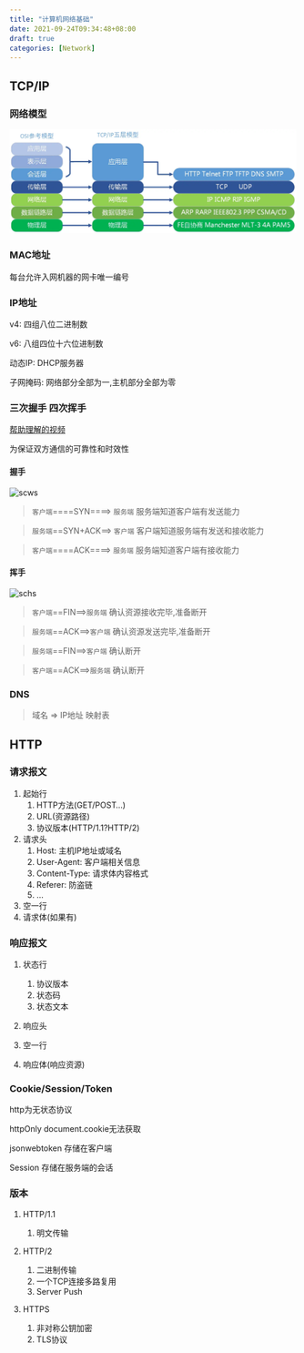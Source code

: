 ```yaml
---
title: "计算机网络基础"
date: 2021-09-24T09:34:48+08:00
draft: true
categories: [Network]
---
```


## TCP/IP

### 网络模型

![model](model.webp)

### MAC地址

每台允许入网机器的网卡唯一编号

### IP地址

v4: 四组八位二进制数

v6: 八组四位十六位进制数

动态IP: DHCP服务器

子网掩码: 网络部分全部为一,主机部分全部为零

### 三次握手 四次挥手

[帮助理解的视频](https://www.bilibili.com/video/BV1kV411j7hA)

为保证双方通信的可靠性和时效性

#### 握手

![scws](https://pic4.zhimg.com/80/v2-07c065a0321f887ae69e269d8dda9f43_720w.jpg)


> `客户端`====SYN====> `服务端` 服务端知道客户端有发送能力

> `服务端`==SYN+ACK==> `客户端` 客户端知道服务端有发送和接收能力

> `客户端`====ACK====> `服务端` 服务端知道客户端有接收能力

#### 挥手

![schs](https://pic3.zhimg.com/80/v2-629f51f6f535ebd7683f944707b21d1e_720w.jpg)

> `客户端`==FIN==>`服务端` 确认资源接收完毕,准备断开

> `服务端`==ACK==>`客户端` 确认资源发送完毕,准备断开

> `服务端`==FIN==>`客户端` 确认断开

> `客户端`==ACK==>`服务端` 确认断开

### DNS

> 域名 => IP地址 映射表

## HTTP

### 请求报文

1. 起始行
   1. HTTP方法(GET/POST…)
   2. URL(资源路径)
   3. 协议版本(HTTP/1.1?HTTP/2)
2. 请求头
   1. Host: 主机IP地址或域名
   2. User-Agent: 客户端相关信息
   3. Content-Type: 请求体内容格式
   4. Referer: 防盗链
   5. …
3. 空一行
4. 请求体(如果有)

### 响应报文

1. 状态行
   1. 协议版本
   2. 状态码
   3. 状态文本

2. 响应头
3. 空一行
4. 响应体(响应资源)

### Cookie/Session/Token

http为无状态协议

httpOnly document.cookie无法获取

jsonwebtoken 存储在客户端

Session 存储在服务端的会话

### 版本

1. HTTP/1.1
   1. 明文传输
2. HTTP/2
   1. 二进制传输
   2. 一个TCP连接多路复用
   3. Server Push
   
3. HTTPS
   1. 非对称公钥加密
   2. TLS协议